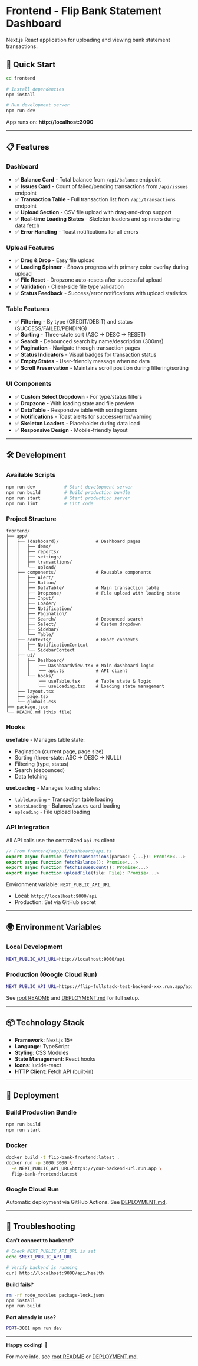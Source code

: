 # Frontend - Flip Bank Statement Dashboard

Next.js React application for uploading and viewing bank statement transactions.

## 🚀 Quick Start

```bash
cd frontend

# Install dependencies
npm install

# Run development server
npm run dev
```

App runs on: **http://localhost:3000**

---

## 📋 Features

### Dashboard
- ✅ **Balance Card** - Total balance from `/api/balance` endpoint
- ✅ **Issues Card** - Count of failed/pending transactions from `/api/issues` endpoint
- ✅ **Transaction Table** - Full transaction list from `/api/transactions` endpoint
- ✅ **Upload Section** - CSV file upload with drag-and-drop support
- ✅ **Real-time Loading States** - Skeleton loaders and spinners during data fetch
- ✅ **Error Handling** - Toast notifications for all errors

### Upload Features
- ✅ **Drag & Drop** - Easy file upload
- ✅ **Loading Spinner** - Shows progress with primary color overlay during upload
- ✅ **File Reset** - Dropzone auto-resets after successful upload
- ✅ **Validation** - Client-side file type validation
- ✅ **Status Feedback** - Success/error notifications with upload statistics

### Table Features
- ✅ **Filtering** - By type (CREDIT/DEBIT) and status (SUCCESS/FAILED/PENDING)
- ✅ **Sorting** - Three-state sort (ASC → DESC → RESET)
- ✅ **Search** - Debounced search by name/description (300ms)
- ✅ **Pagination** - Navigate through transaction pages
- ✅ **Status Indicators** - Visual badges for transaction status
- ✅ **Empty States** - User-friendly message when no data
- ✅ **Scroll Preservation** - Maintains scroll position during filtering/sorting

### UI Components
- ✅ **Custom Select Dropdown** - For type/status filters
- ✅ **Dropzone** - With loading state and file preview
- ✅ **DataTable** - Responsive table with sorting icons
- ✅ **Notifications** - Toast alerts for success/error/warning
- ✅ **Skeleton Loaders** - Placeholder during data load
- ✅ **Responsive Design** - Mobile-friendly layout

---

## 🛠️ Development

### Available Scripts

```bash
npm run dev           # Start development server
npm run build         # Build production bundle
npm run start         # Start production server
npm run lint          # Lint code
```

### Project Structure

```
frontend/
├── app/
│   ├── (dashboard)/              # Dashboard pages
│   │   ├── demo/
│   │   ├── reports/
│   │   ├── settings/
│   │   ├── transactions/
│   │   └── upload/
│   ├── components/               # Reusable components
│   │   ├── Alert/
│   │   ├── Button/
│   │   ├── DataTable/            # Main transaction table
│   │   ├── Dropzone/             # File upload with loading state
│   │   ├── Input/
│   │   ├── Loader/
│   │   ├── Notification/
│   │   ├── Pagination/
│   │   ├── Search/               # Debounced search
│   │   ├── Select/               # Custom dropdown
│   │   ├── Sidebar/
│   │   └── Table/
│   ├── contexts/                 # React contexts
│   │   ├── NotificationContext
│   │   └── SidebarContext
│   ├── ui/
│   │   ├── Dashboard/
│   │   │   ├── DashboardView.tsx # Main dashboard logic
│   │   │   └── api.ts            # API client
│   │   └── hooks/
│   │       ├── useTable.tsx      # Table state & logic
│   │       └── useLoading.tsx    # Loading state management
│   ├── layout.tsx
│   ├── page.tsx
│   └── globals.css
├── package.json
└── README.md (this file)
```

### Hooks

**useTable** - Manages table state:
- Pagination (current page, page size)
- Sorting (three-state: ASC → DESC → NULL)
- Filtering (type, status)
- Search (debounced)
- Data fetching

**useLoading** - Manages loading states:
- `tableLoading` - Transaction table loading
- `statsLoading` - Balance/issues card loading
- `uploading` - File upload loading

### API Integration

All API calls use the centralized `api.ts` client:

```typescript
// From frontend/app/ui/Dashboard/api.ts
export async function fetchTransactions(params: {...}): Promise<...>
export async function fetchBalance(): Promise<...>
export async function fetchIssuesCount(): Promise<...>
export async function uploadFile(file: File): Promise<...>
```

Environment variable: `NEXT_PUBLIC_API_URL`
- Local: `http://localhost:9000/api`
- Production: Set via GitHub secret

---

## 🌍 Environment Variables

### Local Development
```bash
NEXT_PUBLIC_API_URL=http://localhost:9000/api
```

### Production (Google Cloud Run)
```bash
NEXT_PUBLIC_API_URL=https://flip-fullstack-test-backend-xxx.run.app/api
```

See [root README](../README.md#-environment-variables) and [DEPLOYMENT.md](../docs/DEPLOYMENT.md) for full setup.

---

## 📦 Technology Stack

- **Framework**: Next.js 15+
- **Language**: TypeScript
- **Styling**: CSS Modules
- **State Management**: React hooks
- **Icons**: lucide-react
- **HTTP Client**: Fetch API (built-in)

---

## 🚀 Deployment

### Build Production Bundle

```bash
npm run build
npm run start
```

### Docker

```bash
docker build -t flip-bank-frontend:latest .
docker run -p 3000:3000 \
  -e NEXT_PUBLIC_API_URL=https://your-backend-url.run.app \
  flip-bank-frontend:latest
```

### Google Cloud Run

Automatic deployment via GitHub Actions. See [DEPLOYMENT.md](../docs/DEPLOYMENT.md).

---

## 🚨 Troubleshooting

**Can't connect to backend?**
```bash
# Check NEXT_PUBLIC_API_URL is set
echo $NEXT_PUBLIC_API_URL

# Verify backend is running
curl http://localhost:9000/api/health
```

**Build fails?**
```bash
rm -rf node_modules package-lock.json
npm install
npm run build
```

**Port already in use?**
```bash
PORT=3001 npm run dev
```

---

**Happy coding! 🎉**

For more info, see [root README](../README.md) or [DEPLOYMENT.md](../docs/DEPLOYMENT.md).

